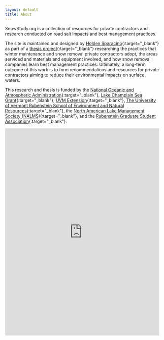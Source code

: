 ```yaml
---
layout: default
title: About
---
```


SnowStudy.org is a collection of resources for private contractors and research conducted on road salt impacts and best management practices. 

The site is maintained and designed by [Holden Sparacino](https://holdensparacino.com){:target="_blank"} as part of a [thesis project](https://holdensparacino.com/thesis){:target="_blank"} researching the practices that winter maintenance and snow removal private contractors adopt, the areas serviced and materials and equipment involved, and how snow removal companies learn best management practices. Ultimately, a long-term outcome of this work is to form recommendations and resources for private contractors aiming to reduce their environmental impacts on surface waters.

This research and thesis is funded by the [National Oceanic and Atmospheric Administration](http://noaa.gov/){:target="_blank"}, [Lake Champlain Sea Grant](https://www.uvm.edu/seagrant){:target="_blank"}, [UVM Extension](https://www.uvm.edu/extension){:target="_blank"}, [The University of Vermont Rubenstein School of Environment and Natural Resources](https://www.uvm.edu/rsenr){:target="_blank"}, the [North American Lake Management Society (NALMS)](https://www.nalms.org/){:target="_blank"}, and the [Rubenstein Graduate Student Association](https://www.uvm.edu/rsenr/rubenstein_graduate_student_association_rgsa){:target="_blank"}.

<iframe id="contact-form" src="https://docs.google.com/forms/d/e/1FAIpQLSdF2-jt4IzQfpnvxtYXM8EoDYN46iPiZ6D-wnoplDk7bBUtjg/viewform?embedded=true" width="500" height="670" frameborder="0" marginheight="0" marginwidth="0">Loading...</iframe>
